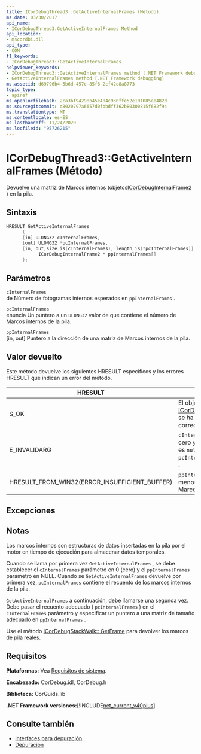 ```yaml
---
title: ICorDebugThread3::GetActiveInternalFrames (Método)
ms.date: 03/30/2017
api_name:
- ICorDebugThread3.GetActiveInternalFrames Method
api_location:
- mscordbi.dll
api_type:
- COM
f1_keywords:
- ICorDebugThread3::GetActiveInternalFrames
helpviewer_keywords:
- ICorDebugThread3::GetActiveInternalFrames method [.NET Framework debugging]
- GetActiveInternalFrames method [.NET Framework debugging]
ms.assetid: d69796b4-5b6d-457c-85f6-2cf42e8a8773
topic_type:
- apiref
ms.openlocfilehash: 2ca3bf94298b45e404c930ffe52e101085ee482d
ms.sourcegitcommit: d8020797a6657d0fbbdff362b80300815f682f94
ms.translationtype: MT
ms.contentlocale: es-ES
ms.lasthandoff: 11/24/2020
ms.locfileid: "95726215"
---
```

# <a name="icordebugthread3getactiveinternalframes-method"></a>ICorDebugThread3::GetActiveInternalFrames (Método)

Devuelve una matriz de Marcos internos (objetos[ICorDebugInternalFrame2](icordebuginternalframe2-interface.md) ) en la pila.  
  
## <a name="syntax"></a>Sintaxis  
  
```cpp
HRESULT GetActiveInternalFrames  
      (  
      [in] ULONG32 cInternalFrames,  
      [out] ULONG32 *pcInternalFrames,  
      [in, out,size_is(cInternalFrames), length_is(*pcInternalFrames)]  
            ICorDebugInternalFrame2 * ppInternalFrames[]  
      );  
```  
  
## <a name="parameters"></a>Parámetros  

 `cInternalFrames`  
 de Número de fotogramas internos esperados en `ppInternalFrames` .  
  
 `pcInternalFrames`  
 enuncia Un puntero a un `ULONG32` valor de que contiene el número de Marcos internos de la pila.  
  
 `ppInternalFrames`  
 [in, out] Puntero a la dirección de una matriz de Marcos internos de la pila.  
  
## <a name="return-value"></a>Valor devuelto  

 Este método devuelve los siguientes HRESULT específicos y los errores HRESULT que indican un error del método.  
  
|HRESULT|Descripción|  
|-------------|-----------------|  
|S_OK|El objeto [ICorDebugInternalFrame2](icordebuginternalframe2-interface.md) se ha creado correctamente.|  
|E_INVALIDARG|`cInternalFrames` no es cero y `ppInternalFrames` es `null` , o `pcInternalFrames` es `null` .|  
|HRESULT_FROM_WIN32(ERROR_INSUFFICIENT_BUFFER)|`ppInternalFrames` es menor que el número de Marcos internos.|  
  
## <a name="exceptions"></a>Excepciones  
  
## <a name="remarks"></a>Notas  

 Los marcos internos son estructuras de datos insertadas en la pila por el motor en tiempo de ejecución para almacenar datos temporales.  
  
 Cuando se llama por primera vez `GetActiveInternalFrames` , se debe establecer el `cInternalFrames` parámetro en 0 (cero) y el `ppInternalFrames` parámetro en NULL. Cuando se `GetActiveInternalFrames` devuelve por primera vez, `pcInternalFrames` contiene el recuento de los marcos internos de la pila.  
  
 `GetActiveInternalFrames` a continuación, debe llamarse una segunda vez. Debe pasar el recuento adecuado ( `pcInternalFrames` ) en el `cInternalFrames` parámetro y especificar un puntero a una matriz de tamaño adecuado en `ppInternalFrames` .  
  
 Use el método [ICorDebugStackWalk:: GetFrame](icordebugthread3-getactiveinternalframes-method.md) para devolver los marcos de pila reales.  
  
## <a name="requirements"></a>Requisitos  

 **Plataformas:** Vea [Requisitos de sistema](../../get-started/system-requirements.md).  
  
 **Encabezado:** CorDebug.idl, CorDebug.h  
  
 **Biblioteca:** CorGuids.lib  
  
 **.NET Framework versiones:**[!INCLUDE[net_current_v40plus](../../../../includes/net-current-v40plus-md.md)]  
  
## <a name="see-also"></a>Consulte también

- [Interfaces para depuración](debugging-interfaces.md)
- [Depuración](index.md)
